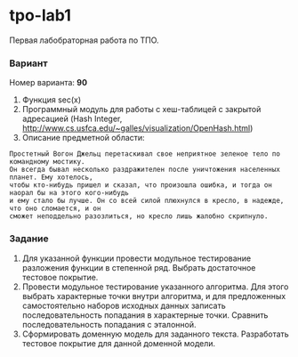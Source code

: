 # tpo-lab1
Первая лабобраторная работа по ТПО.

### Вариант
Номер варианта: **90**
1. Функция sec(x)
2. Программный модуль для работы c хеш-таблицей с закрытой адресацией (Hash Integer, http://www.cs.usfca.edu/~galles/visualization/OpenHash.html)
3. Описание предметной области:
```
Простетный Вогон Джельц перетаскивал свое неприятное зеленое тело по командному мостику. 
Он всегда бывал несколько раздражителен после уничтожения населенных планет. Ему хотелось, 
чтобы кто-нибудь пришел и сказал, что произошла ошибка, и тогда он наорал бы на этого кого-нибудь 
и ему стало бы лучше. Он со всей силой плюхнулся в кресло, в надежде, что оно сломается, и он 
сможет неподдельно разозлиться, но кресло лишь жалобно скрипнуло.
```
### Задание
1. Для указанной функции провести модульное тестирование разложения функции в степенной ряд. Выбрать достаточное тестовое покрытие.
2. Провести модульное тестирование указанного алгоритма. Для этого выбрать характерные точки внутри алгоритма, и для предложенных самостоятельно наборов исходных данных записать последовательность попадания в характерные точки. Сравнить последовательность попадания с эталонной.
3. Сформировать доменную модель для заданного текста.  Разработать тестовое покрытие для данной доменной модели.